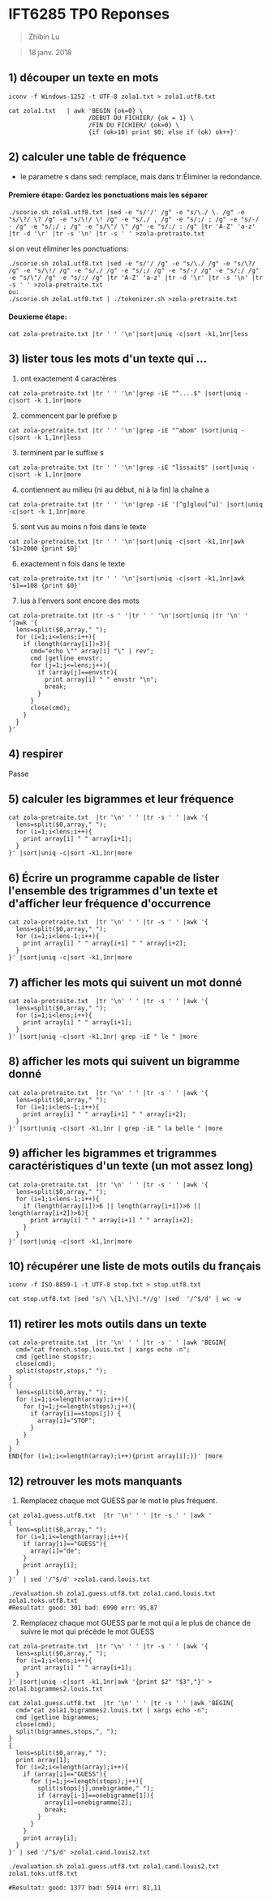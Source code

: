 # IFT6285 TP0 Reponses

> Zhibin Lu

> 18 janv. 2018

## 1) découper un texte en mots

```
iconv -f Windows-1252 -t UTF-8 zola1.txt > zola1.utf8.txt

cat zola1.txt   | awk 'BEGIN {ok=0} \
                      /DEBUT DU FICHIER/ {ok = 1} \
                      /FIN DU FICHIER/ {ok=0} \
                      {if (ok>10) print $0; else if (ok) ok++}'
```

## 2) calculer une table de fréquence
* le parametre s dans sed: remplace, mais dans tr:Éliminer la redondance.

#### Premiere étape: Gardez les ponctuations mais les séparer
```
./scorie.sh zola1.utf8.txt |sed -e "s/'/' /g" -e "s/\./ \. /g" -e "s/\?/ \? /g" -e "s/\!/ \! /g" -e "s/,/ , /g" -e "s/;/ ; /g" -e "s/-/ - /g" -e "s/;/ ; /g" -e "s/\"/ \" /g" -e "s/:/ : /g" |tr 'A-Z' 'a-z' |tr -d '\r' |tr -s '\n' |tr -s ' ' >zola-pretraite.txt
```
si on veut éliminer les ponctuations:
```
./scorie.sh zola1.utf8.txt |sed -e "s/'/ /g" -e "s/\./ /g" -e "s/\?/ /g" -e "s/\!/ /g" -e "s/,/ /g" -e "s/;/ /g" -e "s/-/ /g" -e "s/;/ /g" -e "s/\"/ /g" -e "s/:/ /g" |tr 'A-Z' 'a-z' |tr -d '\r' |tr -s '\n' |tr -s ' ' >zola-pretraite.txt
ou:
./scorie.sh zola1.utf8.txt | ./tokenizer.sh >zola-pretraite.txt
```

#### Deuxieme étape:
```
cat zola-pretraite.txt |tr ' ' '\n'|sort|uniq -c|sort -k1,1nr|less
```

## 3) lister tous les mots d'un texte qui ...
1. ont exactement 4 caractères
```
cat zola-pretraite.txt |tr ' ' '\n'|grep -iE "^....$" |sort|uniq -c|sort -k 1,1nr|more
```
2. commencent par le préfixe p
```
cat zola-pretraite.txt |tr ' ' '\n'|grep -iE "^abom" |sort|uniq -c|sort -k 1,1nr|less
```
3. terminent par le suffixe s
```
cat zola-pretraite.txt |tr ' ' '\n'|grep -iE "lissait$" |sort|uniq -c|sort -k 1,1nr|more
```
4. contiennent au milieu (ni au début, ni à la fin) la chaîne a
```
cat zola-pretraite.txt |tr ' ' '\n'|grep -iE '[^g]glou[^u]' |sort|uniq -c|sort -k 1,1nr|more
```
5. sont vus au moins n fois dans le texte
```
cat zola-pretraite.txt |tr ' ' '\n'|sort|uniq -c|sort -k1,1nr|awk '$1>2000 {print $0}'
```
6. exactement n fois dans le texte
```
cat zola-pretraite.txt |tr ' ' '\n'|sort|uniq -c|sort -k1,1nr|awk '$1==108 {print $0}'
```
7. lus à l'envers sont encore des mots
```
cat zola-pretraite.txt |tr -s ' '|tr ' ' '\n'|sort|uniq |tr '\n' ' '|awk '{
  lens=split($0,array," ");
  for (i=1;i<=lens;i++){
    if (length(array[i])>3){
      cmd="echo \"" array[i] "\" | rev";
      cmd |getline envstr;
      for (j=1;j<=lens;j++){
        if (array[j]==envstr){
          print array[i] " " envstr "\n";
          break;
        }
      }
      close(cmd);
    }
  }
}'
```

## 4) respirer
Passe

## 5) calculer les bigrammes et leur fréquence
```
cat zola-pretraite.txt  |tr '\n' ' ' |tr -s ' ' |awk '{
  lens=split($0,array," ");
  for (i=1;i<lens;i++){
    print array[i] " " array[i+1];
  }
}' |sort|uniq -c|sort -k1,1nr|more
```

## 6) Écrire un programme capable de lister l'ensemble des trigrammes d'un texte et d'afficher leur fréquence d'occurrence
```
cat zola-pretraite.txt  |tr '\n' ' ' |tr -s ' ' |awk '{
  lens=split($0,array," ");
  for (i=1;i<lens-1;i++){
    print array[i] " " array[i+1] " " array[i+2];
  }
}' |sort|uniq -c|sort -k1,1nr|more
```

## 7) afficher les mots qui suivent un mot donné
```
cat zola-pretraite.txt  |tr '\n' ' ' |tr -s ' ' |awk '{
  lens=split($0,array," ");
  for (i=1;i<lens;i++){
    print array[i] " " array[i+1];
  }
}' |sort|uniq -c|sort -k1,1nr| grep -iE " le " |more
```

## 8) afficher les mots qui suivent un bigramme donné
```
cat zola-pretraite.txt  |tr '\n' ' ' |tr -s ' ' |awk '{
  lens=split($0,array," ");
  for (i=1;i<lens-1;i++){
    print array[i] " " array[i+1] " " array[i+2];
  }
}' |sort|uniq -c|sort -k1,1nr | grep -iE " la belle " |more
```

## 9) afficher les bigrammes et trigrammes caractéristiques d'un texte (un mot assez long)
```
cat zola-pretraite.txt  |tr '\n' ' ' |tr -s ' ' |awk '{
  lens=split($0,array," ");
  for (i=1;i<lens-1;i++){
    if (length(array[i])>6 || length(array[i+1])>6 || length(array[i+2])>6){
      print array[i] " " array[i+1] " " array[i+2];
    }
  }
}' |sort|uniq -c|sort -k1,1nr|more
```

## 10) récupérer une liste de mots outils du français
```
iconv -f ISO-8859-1 -t UTF-8 stop.txt > stop.utf8.txt

cat stop.utf8.txt |sed 's/\ \{1,\}\|.*//g' |sed  '/^$/d' | wc -w
```

## 11) retirer les mots outils dans un texte
```
cat zola-pretraite.txt  |tr '\n' ' ' |tr -s ' ' |awk 'BEGIN{
  cmd="cat french.stop.louis.txt | xargs echo -n";
  cmd |getline stopstr;
  close(cmd);
  split(stopstr,stops," ");
}
{
  lens=split($0,array," ");
  for (i=1;i<=length(array);i++){
    for (j=1;j<=length(stops);j++){
      if (array[i]==stops[j]) {
        array[i]="STOP";
      }
    }
  }
}
END{for (i=1;i<=length(array);i++){print array[i];}}' |more
```

## 12) retrouver les mots manquants
1. Remplacez chaque mot GUESS par le mot le plus fréquent.
```
cat zola1.guess.utf8.txt  |tr '\n' ' ' |tr -s ' ' |awk '
{
  lens=split($0,array," ");
  for (i=1;i<=length(array);i++){
    if (array[i]=="GUESS"){
      array[i]="de";
    }
    print array[i];
  }
}'  | sed '/^$/d' >zola1.cand.louis.txt

./evaluation.sh zola1.guess.utf8.txt zola1.cand.louis.txt zola1.toks.utf8.txt
#Resultat: good: 301 bad: 6990 err: 95,87
```

2. Remplacez chaque mot GUESS par le mot qui a le plus de chance de suivre le mot qui précède le mot GUESS
```
cat zola-pretraite.txt  |tr '\n' ' ' |tr -s ' ' |awk '{
  lens=split($0,array," ");
  for (i=1;i<lens;i++){
    print array[i] " " array[i+1];
  }
}' |sort|uniq -c|sort -k1,1nr|awk '{print $2" "$3","}' > zola1.bigrammes2.louis.txt

cat zola1.guess.utf8.txt  |tr '\n' ' ' |tr -s ' ' |awk 'BEGIN{
  cmd="cat zola1.bigrammes2.louis.txt | xargs echo -n";
  cmd |getline bigrammes;
  close(cmd);
  split(bigrammes,stops,", ");
}
{
  lens=split($0,array," ");
  print array[1];
  for (i=2;i<=length(array);i++){
    if (array[i]=="GUESS"){
      for (j=1;j<=length(stops);j++){
        split(stops[j],onebigramme," ");
        if (array[i-1]==onebigramme[1]){
          array[i]=onebigramme[2];
          break;
        }
      }
    }
    print array[i];
  }
}' | sed '/^$/d' >zola1.cand.louis2.txt

./evaluation.sh zola1.guess.utf8.txt zola1.cand.louis2.txt zola1.toks.utf8.txt

#Resultat: good: 1377 bad: 5914 err: 81,11
```